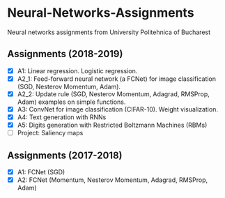# Neural-Networks-Assignments
Neural networks assignments from University Politehnica of Bucharest

## Assignments (2018-2019)
- [x] A1: Linear regression. Logistic regression.
- [x] A2_1: Feed-forward neural network (a FCNet) for image classification (SGD, Nesterov Momentum, Adam).
- [x] A2_2: Update rule (SGD, Nesterov Momentum, Adagrad, RMSProp, Adam) examples on simple functions.
- [x] A3: ConvNet for image classification (CIFAR-10). Weight visualization.
- [x] A4: Text generation with RNNs
- [x] A5: Digits generation with Restricted Boltzmann Machines (RBMs)
- [ ] Project: Saliency maps

## Assignments (2017-2018)
- [x] A1: FCNet (SGD)
- [x] A2: FCNet (Momentum, Nesterov Momentum, Adagrad, RMSProp, Adam)
